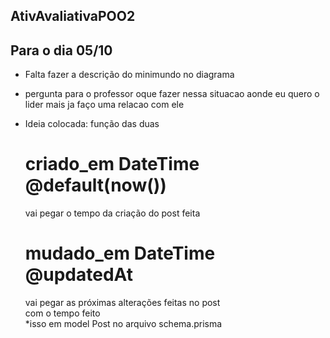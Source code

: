 ## AtivAvaliativaPOO2

## Para o dia 05/10

- Falta fazer a descrição do minimundo no diagrama

- pergunta para o professor oque fazer nessa situacao aonde eu quero o lider mais ja faço uma relacao com ele

- Ideia colocada: função das duas <br>
  # criado_em DateTime @default(now())<br>
  vai pegar o tempo da criação do post feita <br>
  # mudado_em DateTime @updatedAt<br>
  vai pegar as próximas alterações feitas no post<br>
  com o tempo feito<br>
  *isso em model Post no arquivo schema.prisma 
